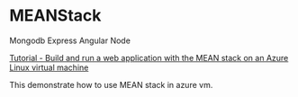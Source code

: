 # MEANStack
Mongodb Express Angular Node

[Tutorial - Build and run a web application with the MEAN stack on an Azure Linux virtual machine](https://docs.microsoft.com/en-us/learn/modules/build-a-web-app-with-mean-on-a-linux-vm/?WT.mc_id=Portal-Microsoft_Azure_Compute)

This demonstrate how to use MEAN stack in azure vm.
